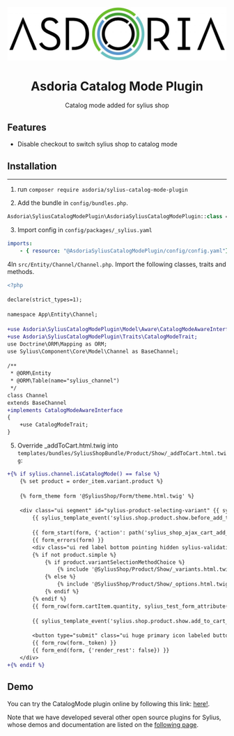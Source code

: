 <p align="center">
</p>

![Logo Asdoria](doc/asdoria.jpg)

<h1 align="center">Asdoria Catalog Mode Plugin</h1>

<p align="center">Catalog mode added for sylius shop</p>

## Features

+ Disable checkout to switch sylius shop to catalog mode

## Installation

---
1. run `composer require asdoria/sylius-catalog-mode-plugin`


2. Add the bundle in `config/bundles.php`.

```PHP
Asdoria\SyliusCatalogModePlugin\AsdoriaSyliusCatalogModePlugin::class => ['all' => true],
```
3. Import config in `config/packages/_sylius.yaml`
```yaml
imports:
    - { resource: "@AsdoriaSyliusCatalogModePlugin/config/config.yaml"}
```

4In `src/Entity/Channel/Channel.php`. Import the following classes, traits and methods.

```diff
<?php

declare(strict_types=1);

namespace App\Entity\Channel;

+use Asdoria\SyliusCatalogModePlugin\Model\Aware\CatalogModeAwareInterface;
+use Asdoria\SyliusCatalogModePlugin\Traits\CatalogModeTrait;
use Doctrine\ORM\Mapping as ORM;
use Sylius\Component\Core\Model\Channel as BaseChannel;

/**
 * @ORM\Entity
 * @ORM\Table(name="sylius_channel")
 */
class Channel 
extends BaseChannel 
+implements CatalogModeAwareInterface
{
    +use CatalogModeTrait;
}
```

5. Override _addToCart.html.twig into `templates/bundles/SyliusShopBundle/Product/Show/_addToCart.html.twig`:
```diff
+{% if sylius.channel.isCatalogMode() == false %}
    {% set product = order_item.variant.product %}
    
    {% form_theme form '@SyliusShop/Form/theme.html.twig' %}
    
    <div class="ui segment" id="sylius-product-selecting-variant" {{ sylius_test_html_attribute('product-selecting-variant') }}>
        {{ sylius_template_event('sylius.shop.product.show.before_add_to_cart', {'product': product, 'order_item': order_item}) }}
    
        {{ form_start(form, {'action': path('sylius_shop_ajax_cart_add_item', {'productId': product.id}), 'attr': {'id': 'sylius-product-adding-to-cart', 'class': 'ui loadable form', 'novalidate': 'novalidate', 'autocomplete': 'off', 'data-redirect': path(configuration.getRedirectRoute('summary'))}}) }}
        {{ form_errors(form) }}
        <div class="ui red label bottom pointing hidden sylius-validation-error" id="sylius-cart-validation-error" {{ sylius_test_html_attribute('cart-validation-error') }}></div>
        {% if not product.simple %}
            {% if product.variantSelectionMethodChoice %}
                {% include '@SyliusShop/Product/Show/_variants.html.twig' %}
            {% else %}
                {% include '@SyliusShop/Product/Show/_options.html.twig' %}
            {% endif %}
        {% endif %}
        {{ form_row(form.cartItem.quantity, sylius_test_form_attribute('quantity')) }}
    
        {{ sylius_template_event('sylius.shop.product.show.add_to_cart_form', {'product': product, 'order_item': order_item, 'form': form}) }}
    
        <button type="submit" class="ui huge primary icon labeled button" {{ sylius_test_html_attribute('add-to-cart-button') }}><i class="cart icon"></i> {{ 'sylius.ui.add_to_cart'|trans }}</button>
        {{ form_row(form._token) }}
        {{ form_end(form, {'render_rest': false}) }}
    </div>
+{% endif %}
```

## Demo

You can try the CatalogMode plugin online by following this link: [here!](https://demo-sylius.asdoria.fr/admin/channels).

Note that we have developed several other open source plugins for Sylius, whose demos and documentation are listed on the [following page](https://asdoria.github.io/).




